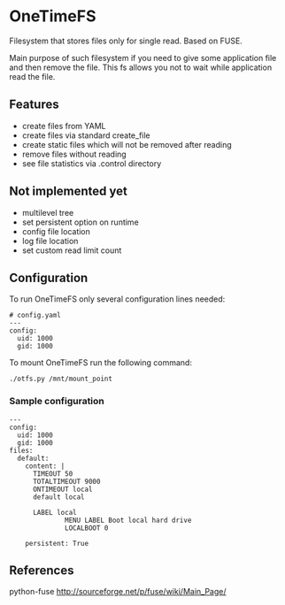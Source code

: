 OneTimeFS
=========

Filesystem that stores files only for single read. Based on FUSE.

Main purpose of such filesystem if you need to give some application
file and then remove the file. This fs allows you not to wait while application
read the file.

Features
--------

  * create files from YAML
  * create files via standard create_file
  * create static files which will not be removed after reading
  * remove files without reading
  * see file statistics via .control directory

Not implemented yet
-------------------

  * multilevel tree
  * set persistent option on runtime
  * config file location
  * log file location
  * set custom read limit count

Configuration
-------------

To run OneTimeFS only several configuration lines needed:

    # config.yaml
    ---
    config:
      uid: 1000
      gid: 1000

To mount OneTimeFS run the following command:

    ./otfs.py /mnt/mount_point

### Sample configuration ###

    ---
    config:
      uid: 1000
      gid: 1000
    files:
      default:
        content: |
          TIMEOUT 50
          TOTALTIMEOUT 9000
          ONTIMEOUT local
          default local

          LABEL local
                  MENU LABEL Boot local hard drive
                  LOCALBOOT 0

        persistent: True

References
----------

python-fuse http://sourceforge.net/p/fuse/wiki/Main_Page/